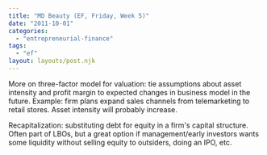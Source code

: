 ```yaml
---
title: "MD Beauty (EF, Friday, Week 5)"
date: "2011-10-01"
categories: 
  - "entrepreneurial-finance"
tags: 
  - "ef"
layout: layouts/post.njk
---
```


More on three-factor model for valuation: tie assumptions about asset intensity and profit margin to expected changes in business model in the future. Example: firm plans expand sales channels from telemarketing to retail stores. Asset intensity will probably increase.

Recapitalization: substituting debt for equity in a firm's capital structure. Often part of LBOs, but a great option if management/early investors wants some liquidity without selling equity to outsiders, doing an IPO, etc.
